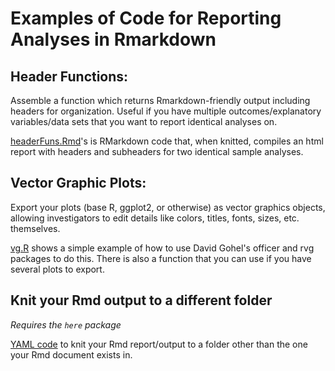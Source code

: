 # Examples of Code for Reporting Analyses in Rmarkdown

## Header Functions:
Assemble a function which returns Rmarkdown-friendly output including headers for organization. 
Useful if you have multiple outcomes/explanatory variables/data sets that you want to report identical analyses on.

[headerFuns.Rmd](headerFuns.Rmd)'s is RMarkdown code that, when knitted, compiles an html report with headers and subheaders for two identical sample analyses.


## Vector Graphic Plots:
Export your plots (base R, ggplot2, or otherwise) as vector graphics objects, allowing investigators to edit details like colors, titles, fonts, sizes, etc. themselves.

[vg.R](vg.R) shows a simple example of how to use David Gohel's officer and rvg packages to do this. There is also a function that you can use if you have several plots to export.

## Knit your Rmd output to a different folder
*Requires the `here` package*

[YAML code](yaml_knitDiffFolder.Rmd) to knit your Rmd report/output to a folder other than the one your Rmd document exists in. 
